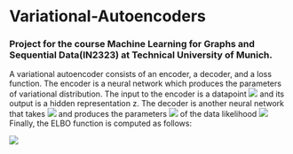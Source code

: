 # Variational-Autoencoders

### Project for the course Machine Learning for Graphs and Sequential Data(IN2323) at Technical University of Munich. 

A variational autoencoder consists of an encoder, a decoder, and a loss function. 
The encoder is a neural network which produces the parameters of variational distribution. The input to the encoder is a datapoint <img src="https://render.githubusercontent.com/render/math?math=\boldsymbol{\x}^{(i)} \in \mathbb{R}^D"> and its output is a hidden representation z. 
The decoder is another neural network that takes <img src="https://render.githubusercontent.com/render/math?math=\mathbf{z}^{(i)}"> and produces the parameters <img src="https://render.githubusercontent.com/render/math?math=\boldsymbol{\theta}^{(i)} \in \mathbb{R}^D"> of the data likelihood <img src="https://render.githubusercontent.com/render/math?math=p_{\boldsymbol{\theta}^{(i)}}(\mathbf{x}^{(i)}|\mathbf{z}^{(i)})">
Finally, the ELBO function is computed as follows:

<img src="https://render.githubusercontent.com/render/math?math=\mathcal{L}_i(\boldsymbol{\psi}, \boldsymbol{\lambda}) = \mathbb{E}_{\mathbf{z}^{(i)} \sim q_{\boldsymbol{\phi}^{(i)}} (\mathbf{z}^{(i)})}\left[\log p_{\boldsymbol{\theta}^{(i)}}(\mathbf{x}^{(i)} | \mathbf{z}^{(i)})\right] - \mathbb{KL}(q_{\boldsymbol{\phi}^{(i)}}(\mathbf{z}^{(i)}) || p(\mathbf{z}))">
